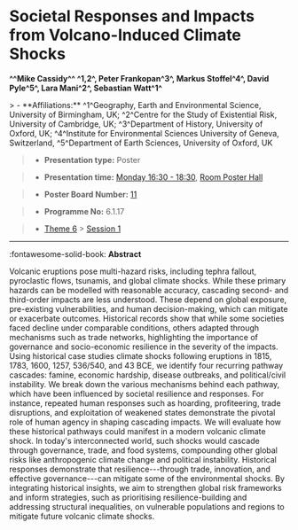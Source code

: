 # Societal Responses and Impacts from Volcano-Induced Climate Shocks

**^^Mike Cassidy^^ ^1,2^, Peter Frankopan^3^, Markus Stoffel^4^, David Pyle^5^, Lara Mani^2^, Sebastian Watt^1^**

<!-- more -->> - **Affiliations:** ^1^Geography, Earth and Environmental Science, University of Birmingham, UK; ^2^Centre for the Study of Existential Risk, University of Cambridge, UK; ^3^Department of History, University of Oxford, UK; ^4^Institute for Environmental Sciences University of Geneva, Switzerland, ^5^Department of Earth Sciences, University of Oxford, UK

> - **Presentation type:** Poster

> - **Presentation time:** [Monday 16:30 - 18:30](../sessions_comparison.md#__tabbed_1_6), [Room Poster Hall](../maps_venue.md#__tabbed_1_1)

> - **Poster Board Number:** [11](../map_poster_boards.md#monday)

> - **Programme No:** 6.1.17

> - [Theme 6](../theme6.md) > [Session 1](../sessions/session-6-1.md)

--- 

:fontawesome-solid-book: **Abstract**

Volcanic eruptions pose multi-hazard risks, including tephra fallout, pyroclastic flows, tsunamis, and global climate shocks. While these primary hazards can be modelled with reasonable accuracy, cascading second- and third-order impacts are less understood. These depend on global exposure, pre-existing vulnerabilities, and human decision-making, which can mitigate or exacerbate outcomes. Historical records show that while some societies faced decline under comparable conditions, others adapted through mechanisms such as trade networks, highlighting the importance of governance and socio-economic resilience in the severity of the impacts. Using historical case studies climate shocks following eruptions in 1815, 1783, 1600, 1257, 536/540, and 43 BCE, we identify four recurring pathway cascades: famine, economic hardship, disease outbreaks, and political/civil instability. We break down the various mechanisms behind each pathway, which have been influenced by societal resilience and responses. For instance, repeated human responses such as hoarding, profiteering, trade disruptions, and exploitation of weakened states demonstrate the pivotal role of human agency in shaping cascading impacts.
We will evaluate how these historical pathways could manifest in a modern volcanic climate shock. In today's interconnected world, such shocks would cascade through governance, trade, and food systems, compounding other global risks like anthropogenic climate change and political instability. Historical responses demonstrate that resilience---through trade, innovation, and effective governance---can mitigate some of the environmental shocks. By integrating historical insights, we aim to strengthen global risk frameworks and inform strategies, such as prioritising resilience-building and addressing structural inequalities, on vulnerable populations and regions to mitigate future volcanic climate shocks.

